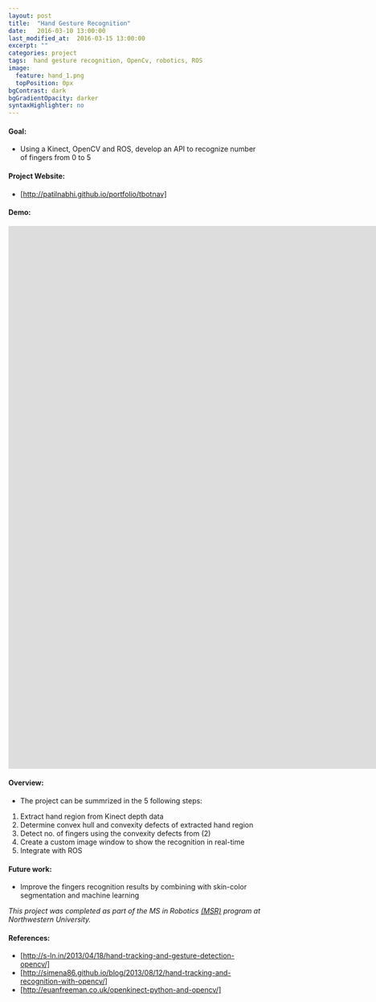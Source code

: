 ```yaml
---
layout: post
title:  "Hand Gesture Recognition"
date:   2016-03-10 13:00:00
last_modified_at:  2016-03-15 13:00:00
excerpt: ""
categories: project
tags:  hand gesture recognition, OpenCv, robotics, ROS
image:
  feature: hand_1.png
  topPosition: 0px
bgContrast: dark
bgGradientOpacity: darker
syntaxHighlighter: no
---
```

<h4>Goal:</h4>

* Using a Kinect, OpenCV and ROS, develop an API to recognize number of fingers from 0 to 5

<h4>Project Website:</h4>  

* [http://patilnabhi.github.io/portfolio/tbotnav] 

<h4>Demo:</h4>

<p><center><iframe width="1920" height="1080" src="https://www.youtube.com/embed/u7TcyaLekFg" frameborder="0" allowfullscreen></iframe></center></p>

<h4>Overview:</h4>

* The project can be summrized in the 5 following steps:

1. Extract hand region from Kinect depth data  
2. Determine convex hull and convexity defects of extracted hand region 
3. Detect no. of fingers using the convexity defects from (2) 
4. Create a custom image window to show the recognition in real-time  
5. Integrate with ROS

<h4>Future work:</h4>
    
* Improve the fingers recognition results by combining with skin-color segmentation and machine learning

*This project was completed as part of the MS in Robotics [(MSR)] program at Northwestern University.*

<h4>References:</h4>

* [http://s-ln.in/2013/04/18/hand-tracking-and-gesture-detection-opencv/]
* [http://simena86.github.io/blog/2013/08/12/hand-tracking-and-recognition-with-opencv/]
* [http://euanfreeman.co.uk/openkinect-python-and-opencv/]


[http://patilnabhi.github.io/portfolio/tbotnav]: http://patilnabhi.github.io/portfolio/tbotnav
[ROS]: http://www.ros.org/
[NU]: http://www.mccormick.northwestern.edu/robotics/
[OpenCV]: http://opencv.org/
[Rviz]: http://wiki.ros.org/rviz
[http://s-ln.in/2013/04/18/hand-tracking-and-gesture-detection-opencv/]: http://s-ln.in/2013/04/18/hand-tracking-and-gesture-detection-opencv/
[http://simena86.github.io/blog/2013/08/12/hand-tracking-and-recognition-with-opencv/]: http://simena86.github.io/blog/2013/08/12/hand-tracking-and-recognition-with-opencv/
[http://euanfreeman.co.uk/openkinect-python-and-opencv/]: http://euanfreeman.co.uk/openkinect-python-and-opencv/
[(MSR)]: http://www.mccormick.northwestern.edu/robotics/meet-students/profiles-2015-2016/patil-abhishek.html